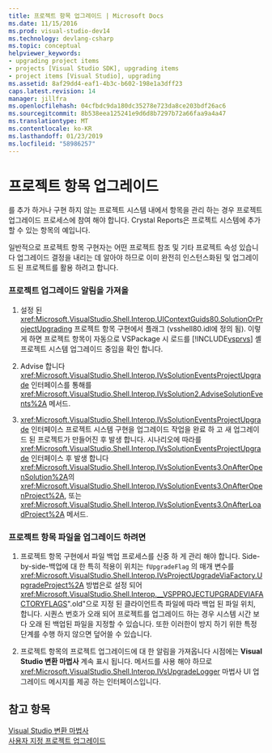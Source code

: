 ```yaml
---
title: 프로젝트 항목 업그레이드 | Microsoft Docs
ms.date: 11/15/2016
ms.prod: visual-studio-dev14
ms.technology: devlang-csharp
ms.topic: conceptual
helpviewer_keywords:
- upgrading project items
- projects [Visual Studio SDK], upgrading items
- project items [Visual Studio], upgrading
ms.assetid: 8af29dd4-eaf1-4b3c-b602-198e1a3dff23
caps.latest.revision: 14
manager: jillfra
ms.openlocfilehash: 04cfbdc9da180dc35278e723da8ce203bdf26ac6
ms.sourcegitcommit: 8b538eea125241e9d6d8b7297b72a66faa9a4a47
ms.translationtype: MT
ms.contentlocale: ko-KR
ms.lasthandoff: 01/23/2019
ms.locfileid: "58986257"
---
```

# <a name="upgrading-project-items"></a>프로젝트 항목 업그레이드
를 추가 하거나 구현 하지 않는 프로젝트 시스템 내에서 항목을 관리 하는 경우 프로젝트 업그레이드 프로세스에 참여 해야 합니다. Crystal Reports은 프로젝트 시스템에 추가할 수 있는 항목의 예입니다.  
  
 일반적으로 프로젝트 항목 구현자는 어떤 프로젝트 참조 및 기타 프로젝트 속성 있습니다 업그레이드 결정을 내리는 데 알아야 하므로 이미 완전히 인스턴스화된 및 업그레이드 된 프로젝트를 활용 하려고 합니다.  
  
### <a name="to-get-the-project-upgrade-notification"></a>프로젝트 업그레이드 알림을 가져올  
  
1.  설정 된 <xref:Microsoft.VisualStudio.Shell.Interop.UIContextGuids80.SolutionOrProjectUpgrading> 프로젝트 항목 구현에서 플래그 (vsshell80.idl에 정의 됨). 이렇게 하면 프로젝트 항목이 자동으로 VSPackage 시 로드를 [!INCLUDE[vsprvs](../includes/vsprvs-md.md)] 셸 프로젝트 시스템 업그레이드 중임을 확인 합니다.  
  
2.  Advise 합니다 <xref:Microsoft.VisualStudio.Shell.Interop.IVsSolutionEventsProjectUpgrade> 인터페이스를 통해를 <xref:Microsoft.VisualStudio.Shell.Interop.IVsSolution2.AdviseSolutionEvents%2A> 메서드.  
  
3.  <xref:Microsoft.VisualStudio.Shell.Interop.IVsSolutionEventsProjectUpgrade> 인터페이스 프로젝트 시스템 구현을 업그레이드 작업을 완료 하 고 새 업그레이드 된 프로젝트가 만들어진 후 발생 합니다. 시나리오에 따라를 <xref:Microsoft.VisualStudio.Shell.Interop.IVsSolutionEventsProjectUpgrade> 인터페이스 후 발생 합니다 <xref:Microsoft.VisualStudio.Shell.Interop.IVsSolutionEvents3.OnAfterOpenSolution%2A>의 <xref:Microsoft.VisualStudio.Shell.Interop.IVsSolutionEvents3.OnAfterOpenProject%2A>, 또는 <xref:Microsoft.VisualStudio.Shell.Interop.IVsSolutionEvents3.OnAfterLoadProject%2A> 메서드.  
  
### <a name="to-upgrade-the-project-item-files"></a>프로젝트 항목 파일을 업그레이드 하려면  
  
1.  프로젝트 항목 구현에서 파일 백업 프로세스를 신중 하 게 관리 해야 합니다. Side-by-side-백업에 대 한 특히 적용이 위치는 `fUpgradeFlag` 의 매개 변수를 <xref:Microsoft.VisualStudio.Shell.Interop.IVsProjectUpgradeViaFactory.UpgradeProject%2A> 방법은로 설정 되어 <xref:Microsoft.VisualStudio.Shell.Interop.__VSPPROJECTUPGRADEVIAFACTORYFLAGS>".old"으로 지정 된 클라이언트측 파일에 따라 백업 된 파일 위치, 합니다. 시퀀스 번호가 오래 되어 프로젝트를 업그레이드 하는 경우 시스템 시간 보다 오래 된 백업된 파일을 지정할 수 있습니다. 또한 이러한이 방지 하기 위한 특정 단계를 수행 하지 않으면 덮어쓸 수 있습니다.  
  
2.  프로젝트 항목의 프로젝트 업그레이드에 대 한 알림을 가져옵니다 시점에는 **Visual Studio 변환 마법사** 계속 표시 됩니다. 메서드를 사용 해야 하므로 <xref:Microsoft.VisualStudio.Shell.Interop.IVsUpgradeLogger> 마법사 UI 업그레이드 메시지를 제공 하는 인터페이스입니다.  
  
## <a name="see-also"></a>참고 항목  
 [Visual Studio 변환 마법사](http://msdn.microsoft.com/4acfd30e-c192-4184-a86f-2da5e4c3d83c)   
 [사용자 지정 프로젝트 업그레이드](../misc/upgrading-custom-projects.md)